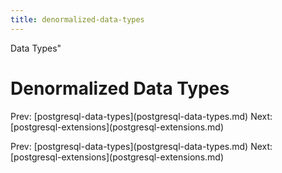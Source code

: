 ```yaml
---
title: denormalized-data-types
---
```


Data Types\"

# Denormalized Data Types

Prev:
\[postgresql-data-types](postgresql-data-types.md)
Next:
\[postgresql-extensions](postgresql-extensions.md)

Prev:
\[postgresql-data-types](postgresql-data-types.md)
Next:
\[postgresql-extensions](postgresql-extensions.md)

